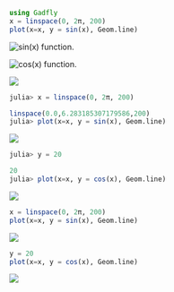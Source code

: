 


````julia
using Gadfly
x = linspace(0, 2π, 200)
plot(x=x, y = sin(x), Geom.line)
````


![sin(x) function.](figures/gadfly_formats_test_sin_fun_1.js.svg)



![cos(x) function.](figures/gadfly_formats_test_2_1.js.svg)



![](figures/gadfly_formats_test_cos2_fun_1.js.svg)



````julia
julia> x = linspace(0, 2π, 200)

linspace(0.0,6.283185307179586,200)
julia> plot(x=x, y = sin(x), Geom.line)

````


![](figures/gadfly_formats_test_4_1.js.svg)

````julia
julia> y = 20

20
julia> plot(x=x, y = cos(x), Geom.line)
````


![](figures/gadfly_formats_test_4_2.js.svg)



````julia
x = linspace(0, 2π, 200)
plot(x=x, y = sin(x), Geom.line)

````


![](figures/gadfly_formats_test_5_1.js.svg)

````julia
y = 20
plot(x=x, y = cos(x), Geom.line)
````


![](figures/gadfly_formats_test_5_2.js.svg)
